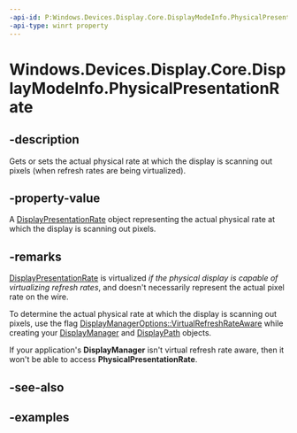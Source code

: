 ```yaml
---
-api-id: P:Windows.Devices.Display.Core.DisplayModeInfo.PhysicalPresentationRate
-api-type: winrt property
---
```


# Windows.Devices.Display.Core.DisplayModeInfo.PhysicalPresentationRate

<!--
public Windows.Devices.Display.Core.DisplayPresentationRate PhysicalPresentationRate { get; }
-->

## -description

Gets or sets the actual physical rate at which the display is scanning out pixels (when refresh rates are being virtualized).

## -property-value

A [DisplayPresentationRate](displaypresentationrate.md) object representing the actual physical rate at which the display is scanning out pixels.

## -remarks

[DisplayPresentationRate](displaypresentationrate.md) is virtualized *if the physical display is capable of virtualizing refresh rates*, and doesn't necessarily represent the actual pixel rate on the wire.

To determine the actual physical rate at which the display is scanning out pixels, use the flag [DisplayManagerOptions::VirtualRefreshRateAware](displaymanageroptions.md) while creating your [DisplayManager](displaymanager.md) and [DisplayPath](displaypath.md) objects.

If your application's **DisplayManager** isn't virtual refresh rate aware, then it won't be able to access **PhysicalPresentationRate**.

## -see-also

## -examples
